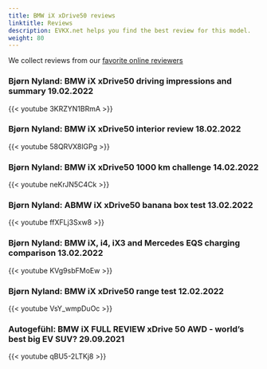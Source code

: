 ```yaml
---
title: BMW iX xDrive50 reviews
linktitle: Reviews
description: EVKX.net helps you find the best review for this model. 
weight: 80
---
```

We collect reviews from our [favorite online reviewers](/guides/evreviewers/)

### Bjørn Nyland: BMW iX xDrive50 driving impressions and summary 19.02.2022

{{< youtube 3KRZYN1BRmA >}}
### Bjørn Nyland: BMW iX xDrive50 interior review 18.02.2022

{{< youtube 58QRVX8lGPg >}}
### Bjørn Nyland: BMW iX xDrive50 1000 km challenge 14.02.2022

{{< youtube neKrJN5C4Ck >}}
### Bjørn Nyland: ABMW iX xDrive50 banana box test 13.02.2022

{{< youtube ffXFLj3Sxw8 >}}
### Bjørn Nyland: BMW iX, i4, iX3 and Mercedes EQS charging comparison 13.02.2022

{{< youtube KVg9sbFMoEw >}}
### Bjørn Nyland: BMW iX xDrive50 range test 12.02.2022

{{< youtube VsY_wmpDuOc >}}
### Autogefühl: BMW iX FULL REVIEW xDrive 50 AWD - world’s best big EV SUV? 29.09.2021

{{< youtube qBU5-2LTKj8 >}}
